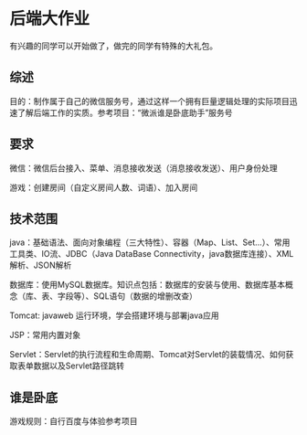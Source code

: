 # 后端大作业
有兴趣的同学可以开始做了，做完的同学有特殊的大礼包。

## 综述
目的：制作属于自己的微信服务号，通过这样一个拥有巨量逻辑处理的实际项目迅速了解后端工作的实质。参考项目：“微派谁是卧底助手”服务号

## 要求
微信：微信后台接入、菜单、消息接收发送（消息接收发送）、用户身份处理

游戏：创建房间（自定义房间人数、词语）、加入房间

## 技术范围
java：基础语法、面向对象编程（三大特性）、容器（Map、List、Set...）、常用工具类、IO流、JDBC（Java DataBase Connectivity，java数据库连接）、XML解析、JSON解析

数据库：使用MySQL数据库。知识点包括：数据库的安装与使用、数据库基本概念（库、表、字段等）、SQL语句（数据的增删改查）

Tomcat: javaweb 运行环境，学会搭建环境与部署java应用

JSP：常用内置对象

Servlet：Servlet的执行流程和生命周期、Tomcat对Servlet的装载情况、如何获取表单数据以及Servlet路径跳转

## 谁是卧底
游戏规则：自行百度与体验参考项目
